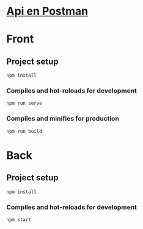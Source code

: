 # [Api en Postman](https://www.postman.com/jordanruiz/workspace/practica/collection/32179406-a15f208b-66f2-4efc-8abb-943d06130183?action=share&creator=32179406)


# Front

## Project setup
```
npm install
```

### Compiles and hot-reloads for development
```
npm run serve
```

### Compiles and minifies for production
```
npm run build
```


# Back

## Project setup
```
npm install
```

### Compiles and hot-reloads for development
```
npm start
```
